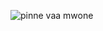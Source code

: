![pinne vaa mwone](https://user-images.githubusercontent.com/102818533/161369321-8302ce5b-311b-46a8-b40a-e1c6a492c0f1.jpeg)
